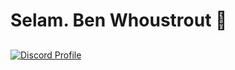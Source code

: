 # Selam. Ben Whoustrout 👋
## 
[![Discord Profile](https://lanyard-profile-readme.vercel.app/api/989876468735688745?theme=dark&bg=272727)](https://discord.com/users/989876468735688745)
